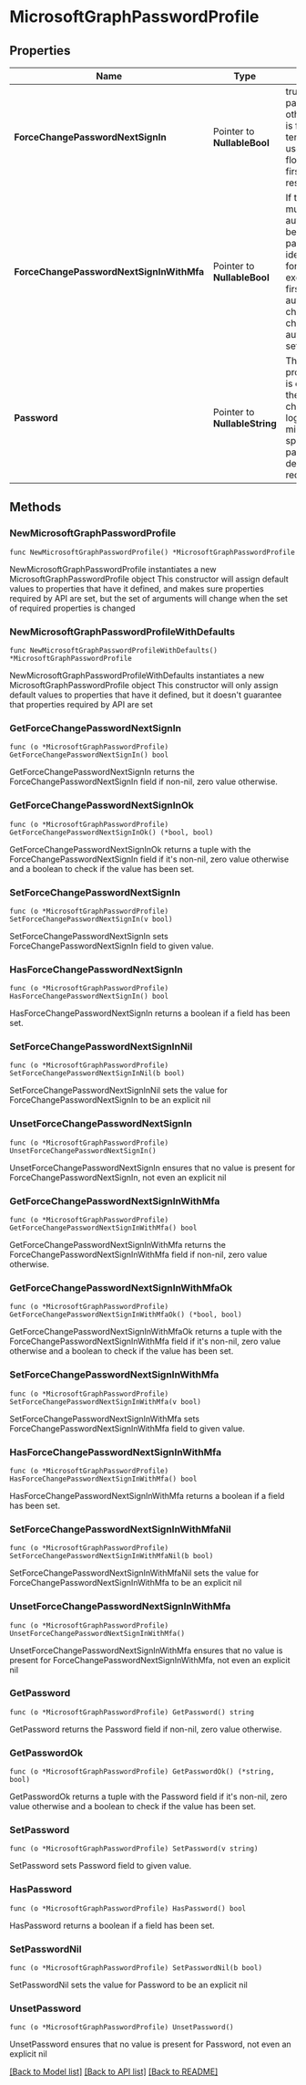 # MicrosoftGraphPasswordProfile

## Properties

Name | Type | Description | Notes
------------ | ------------- | ------------- | -------------
**ForceChangePasswordNextSignIn** | Pointer to **NullableBool** | true if the user must change her password on the next login; otherwise false. If not set, default is false. NOTE:  For Azure B2C tenants, set to false and instead use custom policies and user flows to force password reset at first sign in. See Force password reset at first logon. | [optional] 
**ForceChangePasswordNextSignInWithMfa** | Pointer to **NullableBool** | If true, at next sign-in, the user must perform a multi-factor authentication (MFA) before being forced to change their password. The behavior is identical to forceChangePasswordNextSignIn except that the user is required to first perform a multi-factor authentication before password change. After a password change, this property will be automatically reset to false. If not set, default is false. | [optional] 
**Password** | Pointer to **NullableString** | The password for the user. This property is required when a user is created. It can be updated, but the user will be required to change the password on the next login. The password must satisfy minimum requirements as specified by the user’s passwordPolicies property. By default, a strong password is required. | [optional] 

## Methods

### NewMicrosoftGraphPasswordProfile

`func NewMicrosoftGraphPasswordProfile() *MicrosoftGraphPasswordProfile`

NewMicrosoftGraphPasswordProfile instantiates a new MicrosoftGraphPasswordProfile object
This constructor will assign default values to properties that have it defined,
and makes sure properties required by API are set, but the set of arguments
will change when the set of required properties is changed

### NewMicrosoftGraphPasswordProfileWithDefaults

`func NewMicrosoftGraphPasswordProfileWithDefaults() *MicrosoftGraphPasswordProfile`

NewMicrosoftGraphPasswordProfileWithDefaults instantiates a new MicrosoftGraphPasswordProfile object
This constructor will only assign default values to properties that have it defined,
but it doesn't guarantee that properties required by API are set

### GetForceChangePasswordNextSignIn

`func (o *MicrosoftGraphPasswordProfile) GetForceChangePasswordNextSignIn() bool`

GetForceChangePasswordNextSignIn returns the ForceChangePasswordNextSignIn field if non-nil, zero value otherwise.

### GetForceChangePasswordNextSignInOk

`func (o *MicrosoftGraphPasswordProfile) GetForceChangePasswordNextSignInOk() (*bool, bool)`

GetForceChangePasswordNextSignInOk returns a tuple with the ForceChangePasswordNextSignIn field if it's non-nil, zero value otherwise
and a boolean to check if the value has been set.

### SetForceChangePasswordNextSignIn

`func (o *MicrosoftGraphPasswordProfile) SetForceChangePasswordNextSignIn(v bool)`

SetForceChangePasswordNextSignIn sets ForceChangePasswordNextSignIn field to given value.

### HasForceChangePasswordNextSignIn

`func (o *MicrosoftGraphPasswordProfile) HasForceChangePasswordNextSignIn() bool`

HasForceChangePasswordNextSignIn returns a boolean if a field has been set.

### SetForceChangePasswordNextSignInNil

`func (o *MicrosoftGraphPasswordProfile) SetForceChangePasswordNextSignInNil(b bool)`

 SetForceChangePasswordNextSignInNil sets the value for ForceChangePasswordNextSignIn to be an explicit nil

### UnsetForceChangePasswordNextSignIn
`func (o *MicrosoftGraphPasswordProfile) UnsetForceChangePasswordNextSignIn()`

UnsetForceChangePasswordNextSignIn ensures that no value is present for ForceChangePasswordNextSignIn, not even an explicit nil
### GetForceChangePasswordNextSignInWithMfa

`func (o *MicrosoftGraphPasswordProfile) GetForceChangePasswordNextSignInWithMfa() bool`

GetForceChangePasswordNextSignInWithMfa returns the ForceChangePasswordNextSignInWithMfa field if non-nil, zero value otherwise.

### GetForceChangePasswordNextSignInWithMfaOk

`func (o *MicrosoftGraphPasswordProfile) GetForceChangePasswordNextSignInWithMfaOk() (*bool, bool)`

GetForceChangePasswordNextSignInWithMfaOk returns a tuple with the ForceChangePasswordNextSignInWithMfa field if it's non-nil, zero value otherwise
and a boolean to check if the value has been set.

### SetForceChangePasswordNextSignInWithMfa

`func (o *MicrosoftGraphPasswordProfile) SetForceChangePasswordNextSignInWithMfa(v bool)`

SetForceChangePasswordNextSignInWithMfa sets ForceChangePasswordNextSignInWithMfa field to given value.

### HasForceChangePasswordNextSignInWithMfa

`func (o *MicrosoftGraphPasswordProfile) HasForceChangePasswordNextSignInWithMfa() bool`

HasForceChangePasswordNextSignInWithMfa returns a boolean if a field has been set.

### SetForceChangePasswordNextSignInWithMfaNil

`func (o *MicrosoftGraphPasswordProfile) SetForceChangePasswordNextSignInWithMfaNil(b bool)`

 SetForceChangePasswordNextSignInWithMfaNil sets the value for ForceChangePasswordNextSignInWithMfa to be an explicit nil

### UnsetForceChangePasswordNextSignInWithMfa
`func (o *MicrosoftGraphPasswordProfile) UnsetForceChangePasswordNextSignInWithMfa()`

UnsetForceChangePasswordNextSignInWithMfa ensures that no value is present for ForceChangePasswordNextSignInWithMfa, not even an explicit nil
### GetPassword

`func (o *MicrosoftGraphPasswordProfile) GetPassword() string`

GetPassword returns the Password field if non-nil, zero value otherwise.

### GetPasswordOk

`func (o *MicrosoftGraphPasswordProfile) GetPasswordOk() (*string, bool)`

GetPasswordOk returns a tuple with the Password field if it's non-nil, zero value otherwise
and a boolean to check if the value has been set.

### SetPassword

`func (o *MicrosoftGraphPasswordProfile) SetPassword(v string)`

SetPassword sets Password field to given value.

### HasPassword

`func (o *MicrosoftGraphPasswordProfile) HasPassword() bool`

HasPassword returns a boolean if a field has been set.

### SetPasswordNil

`func (o *MicrosoftGraphPasswordProfile) SetPasswordNil(b bool)`

 SetPasswordNil sets the value for Password to be an explicit nil

### UnsetPassword
`func (o *MicrosoftGraphPasswordProfile) UnsetPassword()`

UnsetPassword ensures that no value is present for Password, not even an explicit nil

[[Back to Model list]](../README.md#documentation-for-models) [[Back to API list]](../README.md#documentation-for-api-endpoints) [[Back to README]](../README.md)


